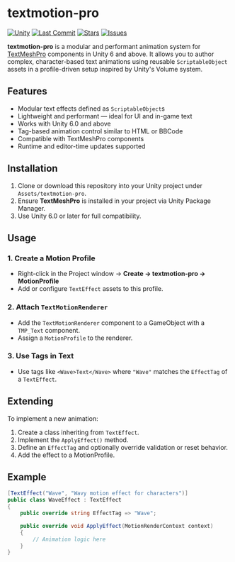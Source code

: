 # textmotion-pro

[![Unity](https://img.shields.io/badge/unity-6%2B-green.svg?style=flat)](https://unity.com/)
[![Last Commit](https://img.shields.io/github/last-commit/bluepixeldev/textmotion-pro?style=flat)](https://github.com/bluepixeldev/textmotion-pro/commits/main)
[![Stars](https://img.shields.io/github/stars/bluepixeldev/textmotion-pro?style=flat)](https://github.com/bluepixeldev/textmotion-pro/stargazers)
[![Issues](https://img.shields.io/github/issues/bluepixeldev/textmotion-pro?style=flat)](https://github.com/bluepixeldev/textmotion-pro/issues)

**textmotion-pro** is a modular and performant animation system for [TextMeshPro](https://docs.unity3d.com/Packages/com.unity.textmeshpro@latest) components in Unity 6 and above. It allows you to author complex, character-based text animations using reusable `ScriptableObject` assets in a profile-driven setup inspired by Unity's Volume system.


## Features

- Modular text effects defined as `ScriptableObject`s
- Lightweight and performant — ideal for UI and in-game text
- Works with Unity 6.0 and above
- Tag-based animation control similar to HTML or BBCode
- Compatible with TextMeshPro components
- Runtime and editor-time updates supported

## Installation

1. Clone or download this repository into your Unity project under `Assets/textmotion-pro`.
2. Ensure **TextMeshPro** is installed in your project via Unity Package Manager.
3. Use Unity 6.0 or later for full compatibility.

## Usage

### 1. Create a Motion Profile

- Right-click in the Project window → **Create → textmotion-pro → MotionProfile**
- Add or configure `TextEffect` assets to this profile.

### 2. Attach `TextMotionRenderer`

- Add the `TextMotionRenderer` component to a GameObject with a `TMP_Text` component.
- Assign a `MotionProfile` to the renderer.

### 3. Use Tags in Text

- Use tags like `<Wave>Text</Wave>` where `"Wave"` matches the `EffectTag` of a `TextEffect`.


## Extending

To implement a new animation:

1. Create a class inheriting from `TextEffect`.
2. Implement the `ApplyEffect()` method.
3. Define an `EffectTag` and optionally override validation or reset behavior.
4. Add the effect to a MotionProfile.

## Example

```csharp
[TextEffect("Wave", "Wavy motion effect for characters")]
public class WaveEffect : TextEffect
{
    public override string EffectTag => "Wave";

    public override void ApplyEffect(MotionRenderContext context)
    {
        // Animation logic here
    }
}
````
